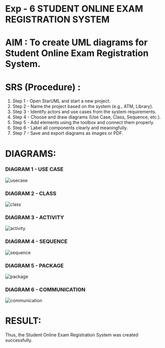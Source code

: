 # Exp - 6 STUDENT ONLINE EXAM REGISTRATION SYSTEM

# AIM : To create UML diagrams for Student Online Exam Registration System.

# SRS (Procedure) :

1. Step 1 - Open StarUML and start a new project.
2. Step 2 - Name the project based on the system (e.g., ATM, Library).
3. Step 3 - Identify actors and use cases from the system requirements.
4. Step 4 - Choose and draw diagrams (Use Case, Class, Sequence, etc.).
5. Step 5 - Add elements using the toolbox and connect them properly.
6. Step 6 - Label all components clearly and meaningfully.
7. Step 7 - Save and export diagrams as images or PDF.

# DIAGRAMS:

### DIAGRAM 1 - USE CASE

![usecase](https://github.com/user-attachments/assets/7b8ff51a-71d9-4c4c-8bc9-bc2a43038a35)

### DIAGRAM 2 - CLASS

![class](https://github.com/user-attachments/assets/3a0a9d28-7f80-4fbf-bc87-765837d5358d)

### DIAGRAM 3 - ACTIVITY

![activity](https://github.com/user-attachments/assets/b3e6320e-9e70-4f1e-bc1a-a16b9111eb66)

### DIAGRAM 4 - SEQUENCE

![sequence](https://github.com/user-attachments/assets/aaf3d185-cb62-4ed7-9920-be87d7b613e6)

### DIAGRAM 5 - PACKAGE

![package](https://github.com/user-attachments/assets/77067891-485e-4da4-9bca-082f34c507f9)

### DIAGRAM 6 - COMMUNICATION

![communication](https://github.com/user-attachments/assets/f1f9b92e-9329-4385-b9f8-02be95d6bcef)

# RESULT:
Thus, the Student Online Exam Registration System was created successfully.
